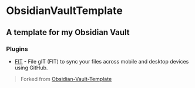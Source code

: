 # ObsidianVaultTemplate
## A template for my Obsidian Vault

### Plugins

- [FIT](https://github.com/joshuakto/fit) - File gIT (FIT) to sync your files across mobile and desktop devices using GitHub.

> Forked from [Obsidian-Vault-Template](https://github.com/CyanVoxel/Obsidian-Vault-Template)
